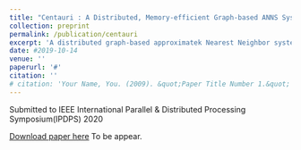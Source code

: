 ```yaml
---
title: "Centauri : A Distributed, Memory-efficient Graph-based ANNS System"
collection: preprint
permalink: /publication/centauri
excerpt: 'A distributed graph-based approximatek Nearest Neighbor system'
date: #2019-10-14
venue: ''
paperurl: '#'
citation: ''
# citation: 'Your Name, You. (2009). &quot;Paper Title Number 1.&quot; <i>Journal 1</i>. 1(1).'
---
```

<!-- 
Designed a distributed graph-based k Nearest Neighbor system, addressing the high memory usage issue
Proposed batching techniques to avoid communication costs between machines
Conducted experiments to validate the system, the result outperforming baseline in both memory usage and precision; Deployed the world largest graph-base kNN system (1 billion entries in dataset) -->

Submitted to IEEE International Parallel & Distributed Processing Symposium(IPDPS) 2020

<!-- [Download paper here](http://academicpages.github.io/files/paper1.pdf) -->
[Download paper here](#) To be appear.




